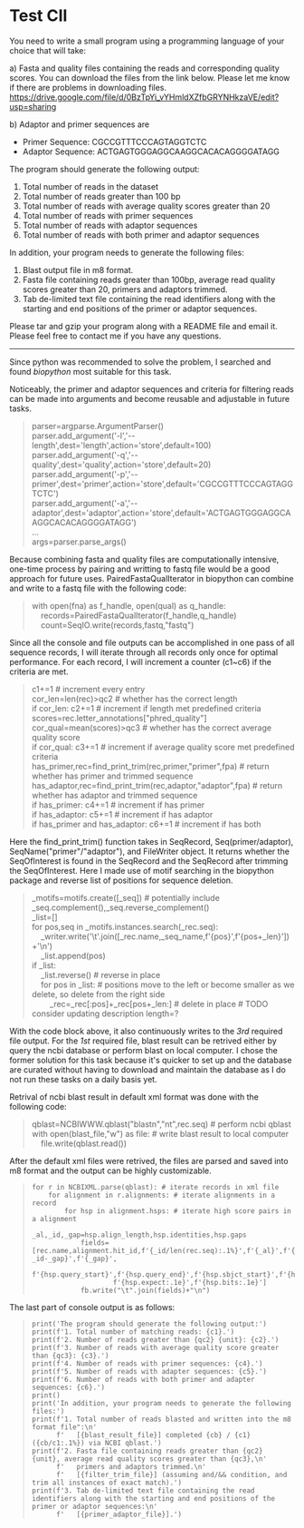 # Test CII

You need to write a small program using a programming language of your choice that will take:

a) Fasta and quality files containing the reads and corresponding quality scores. You can download the files from the link below.
Please let me know if there are problems in downloading files.  
https://drive.google.com/file/d/0BzTpYi_vYHmldXZfbGRYNHkzaVE/edit?usp=sharing

b) Adaptor and primer sequences are
+ Primer Sequence: CGCCGTTTCCCAGTAGGTCTC  
+ Adaptor Sequence: ACTGAGTGGGAGGCAAGGCACACAGGGGATAGG

The program should generate the following output:  
1. Total number of reads in the dataset
2. Total number of reads greater than 100 bp
3. Total number of reads with average quality scores greater than 20
4. Total number of reads with primer sequences
5. Total number of reads with adaptor sequences
6. Total number of reads with both primer and adaptor sequences

In addition, your program needs to generate the following files:
1. Blast output file in m8 format.
2. Fasta file containing reads greater than 100bp, average read quality scores greater than 20, primers and adaptors trimmed.
3. Tab de-limited text file containing the read identifiers along with the starting and end positions of the primer or adaptor sequences.

Please tar and gzip your program along with a README file and email it. Please feel free to contact me if you have any questions.

---
Since python was recommended to solve the problem, I searched and found *biopython* most suitable for this task.

Noticeably, the primer and adaptor sequences and criteria for filtering reads can be made into arguments and become reusable and adjustable in future tasks.
> parser=argparse.ArgumentParser()  
parser.add_argument('-l','--length',dest='length',action='store',default=100)  
parser.add_argument('-q','--quality',dest='quality',action='store',default=20)  
parser.add_argument('-p','--primer',dest='primer',action='store',default='CGCCGTTTCCCAGTAGGTCTC')  
parser.add_argument('-a','--adaptor',dest='adaptor',action='store',default='ACTGAGTGGGAGGCAAGGCACACAGGGGATAGG')  
...  
args=parser.parse_args()

Because combining fasta and quality files are computationally intensive, one-time process by pairing and writting to fastq file would be a good approach for future uses.
PairedFastaQualIterator in biopython can combine and write to a fastq file with the following code:
>with open(fna) as f_handle, open(qual) as q_handle:  
&nbsp;&nbsp;&nbsp;&nbsp;records=PairedFastaQualIterator(f_handle,q_handle)  
&nbsp;&nbsp;&nbsp;&nbsp;count=SeqIO.write(records,fastq,"fastq")
   
Since all the console and file outputs can be accomplished in one pass of all sequence records, I will iterate through all records only once for optimal performance.
For each record, I will increment a counter (c1~c6) if the criteria are met.
> c1+=1  # increment every entry  
  cor_len=len(rec)>qc2 # whether has the correct length  
  if cor_len: c2+=1  # increment if length met predefined criteria  
  scores=rec.letter_annotations["phred_quality"]  
  cor_qual=mean(scores)>qc3 # whether has the correct average quality score  
  if cor_qual: c3+=1  # increment if average quality score met predefined criteria  
  has_primer,rec=find_print_trim(rec,primer,"primer",fpa)  # return whether has primer and trimmed sequence  
  has_adaptor,rec=find_print_trim(rec,adaptor,"adaptor",fpa)  # return whether has adaptor and trimmed sequence  
  if has_primer: c4+=1 # increment if has primer  
  if has_adaptor: c5+=1 # increment if has adaptor  
  if has_primer and has_adaptor: c6+=1  # increment if has both  

Here the find_print_trim() function takes in SeqRecord, Seq(primer/adaptor), SeqName("primer"/"adaptor"), and FileWriter object.
It returns whether the SeqOfInterest is found in the SeqRecord and the SeqRecord after trimming the SeqOfInterest.
Here I made use of motif searching in the biopython package and reverse list of positions for sequence deletion.
>_motifs=motifs.create([_seq])  # potentially include _seq.complement(),_seq.reverse_complement()  
_list=[]  
for pos,seq in _motifs.instances.search(_rec.seq):  
&nbsp;&nbsp;&nbsp;&nbsp;_writer.write('\t'.join([_rec.name,_seq_name,f'{pos}',f'{pos+_len}'])+'\n')  
&nbsp;&nbsp;&nbsp;&nbsp;_list.append(pos)  
if _list:  
&nbsp;&nbsp;&nbsp;&nbsp;_list.reverse()  # reverse in place  
&nbsp;&nbsp;&nbsp;&nbsp;for pos in _list:  # positions move to the left or become smaller as we delete, so delete from the right side  
&nbsp;&nbsp;&nbsp;&nbsp;&nbsp;&nbsp;&nbsp;&nbsp;_rec=_rec[:pos]+_rec[pos+_len:]  # delete in place # TODO consider updating description length=?  

With the code block above, it also continuously writes to the *3rd* required file output.
For the *1st* required file, blast result can be retrived either by query the ncbi database or perform blast on local computer.
I chose the former solution for this task because it's quicker to set up and the database are curated
without having to download and maintain the database as I do not run these tasks on a daily basis yet.

Retrival of ncbi blast result in default xml format was done with the following code:
> qblast=NCBIWWW.qblast("blastn","nt",rec.seq) # perform ncbi qblast  
with open(blast_file,"w") as file:  # write blast result to local computer  
&nbsp;&nbsp;&nbsp;&nbsp;file.write(qblast.read())

After the default xml files were retrived, the files are parsed and saved into m8 format and the output can be highly customizable.
>     for r in NCBIXML.parse(qblast): # iterate records in xml file
>         for alignment in r.alignments: # iterate alignments in a record
>             for hsp in alignment.hsps: # iterate high score pairs in a alignment
>                 _al,_id,_gap=hsp.align_length,hsp.identities,hsp.gaps
>                 fields=[rec.name,alignment.hit_id,f'{_id/len(rec.seq):.1%}',f'{_al}',f'{_al-_id-_gap}',f'{_gap}',
>                         f'{hsp.query_start}',f'{hsp.query_end}',f'{hsp.sbjct_start}',f'{hsp.sbjct_end}',
>                         f'{hsp.expect:.1e}',f'{hsp.bits:.1e}']
>                 fb.write("\t".join(fields)+"\n")
 
The last part of console output is as follows: 
>     print('The program should generate the following output:')
>     print(f'1. Total number of matching reads: {c1}.')
>     print(f'2. Number of reads greater than {qc2} {unit}: {c2}.')
>     print(f'3. Number of reads with average quality score greater than {qc3}: {c3}.')
>     print(f'4. Number of reads with primer sequences: {c4}.')
>     print(f'5. Number of reads with adapter sequences: {c5}.')
>     print(f'6. Number of reads with both primer and adapter sequences: {c6}.')
>     print()
>     print('In addition, your program needs to generate the following files:')
>     print(f'1. Total number of reads blasted and written into the m8 format file":\n'
>           f'   [{blast_result_file}] completed {cb} / {c1} ({cb/c1:.1%}) via NCBI qblast.')
>     print(f'2. Fasta file containing reads greater than {qc2} {unit}, average read quality scores greater than {qc3},\n'
>           f'   primers and adaptors trimmed.\n'
>           f'   [{filter_trim_file}] (assuming and/&& condition, and trim all instances of exact match).')
>     print(f'3. Tab de-limited text file containing the read identifiers along with the starting and end positions of the primer or adaptor sequences:\n'
>           f'   [{primer_adaptor_file}].')
